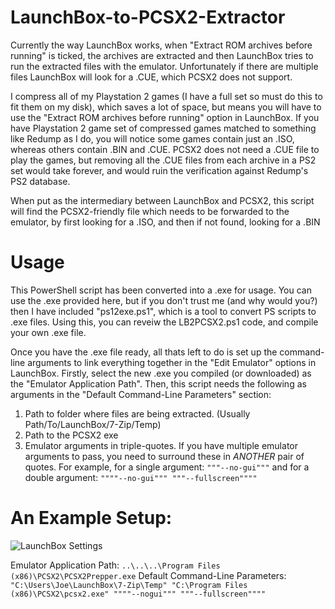 # LaunchBox-to-PCSX2-Extractor
Currently the way LaunchBox works, when "Extract ROM archives before running" is ticked, the archives are extracted and then LaunchBox tries to run the extracted files with the emulator. Unfortunately if there are multiple files LaunchBox will look for a .CUE, which PCSX2 does not support.

I compress all of my Playstation 2 games (I have a full set so must do this to fit them on my disk), which saves a lot of space, but means you will have to use the "Extract ROM archives before running" option in LaunchBox. If you have Playstation 2 game set of compressed games matched to something like Redump as I do, you will notice some games contain just an .ISO, whereas others contain .BIN and .CUE. PCSX2 does not need a .CUE file to play the games, but removing all the .CUE files from each archive in a PS2 set would take forever, and would ruin the verification against Redump's PS2 database.

When put as the intermediary between LaunchBox and PCSX2, this script will find the PCSX2-friendly file which needs to be forwarded to the emulator, by first looking for a .ISO, and then if not found, looking for a .BIN

# Usage
This PowerShell script has been converted into a .exe for usage. You can use the .exe provided here, but if you don't trust me (and why would you?) then I have included "ps12exe.ps1", which is a tool to convert PS scripts to .exe files. Using this, you can reveiw the LB2PCSX2.ps1 code, and compile your own .exe file.

Once you have the .exe file ready, all thats left to do is set up the command-line arguments to link everything together in the "Edit Emulator" options in LaunchBox. Firstly, select the new .exe you compiled (or downloaded) as the "Emulator Application Path". Then, this script needs the following as arguments in the "Default Command-Line Parameters" section:

1. Path to folder where files are being extracted. (Usually Path/To/LaunchBox/7-Zip/Temp)
2. Path to the PCSX2 exe
3. Emulator arguments in triple-quotes. If you have multiple emulator arguments to pass, you need to surround these in *ANOTHER* pair of quotes. For example, for a single argument: `"""--no-gui"""` and for a double argument: `""""--no-gui""" """--fullscreen""""`

# An Example Setup:
![LaunchBox Settings](https://i.imgur.com/eNyA6S6.png)

Emulator Application Path: `..\..\..\Program Files (x86)\PCSX2\PCSX2Prepper.exe`
Default Command-Line Parameters:` "C:\Users\Joe\LaunchBox\7-Zip\Temp" "C:\Program Files (x86)\PCSX2\pcsx2.exe" """"--nogui""" """--fullscreen""""`
